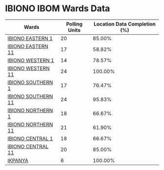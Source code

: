
# IBIONO IBOM Wards Data

| Wards | Polling Units | Location Data Completion (%) |
| ---- | ----- | ------- |
| [IBIONO EASTERN 1](./wards/505-ibiono-eastern-1) | 20 | 85.00% |
| [IBIONO EASTERN 11](./wards/506-ibiono-eastern-11) | 17 | 58.82% |
| [IBIONO WESTERN 1](./wards/507-ibiono-western-1) | 14 | 78.57% |
| [IBIONO WESTERN 11](./wards/508-ibiono-western-11) | 24 | 100.00% |
| [IBIONO SOUTHERN 1](./wards/509-ibiono-southern-1) | 17 | 76.47% |
| [IBIONO SOUTHERN 11](./wards/510-ibiono-southern-11) | 24 | 95.83% |
| [IBIONO NORTHERN 1](./wards/511-ibiono-northern-1) | 18 | 66.67% |
| [IBIONO NORTHERN 11](./wards/512-ibiono-northern-11) | 21 | 61.90% |
| [IBIONO CENTRAL 1](./wards/513-ibiono-central-1) | 18 | 66.67% |
| [IBIONO CENTRAL 11](./wards/514-ibiono-central-11) | 20 | 85.00% |
| [IKPANYA](./wards/515-ikpanya) | 6 | 100.00% |





